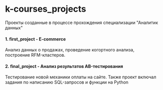 # k-courses_projects
Проекты созданные в процессе прохождения специализации "Аналитик данных"

#### 1. first_project - E-commerce
Анализ данных о продажах, проведение когортного анализа, построение RFM-кластеров.

#### 2. final_project - Анализ результатов AB-тестирования
Тестирование новой механики оплаты на сайте. Также проект включал задания по написанию SQL-запросов и функции на Python
